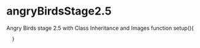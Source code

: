 # angryBirdsStage2.5
Angry Birds stage 2.5 with Class Inheritance and Images
 function setup(){

      }
